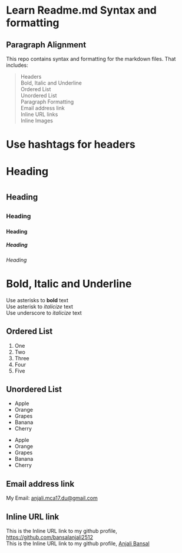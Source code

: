 # Learn Readme.md Syntax and formatting

## Paragraph Alignment

This repo contains syntax and formatting for the markdown files.
That includes:
> Headers   
> Bold, Italic and Underline   
> Ordered List   
> Unordered List   
> Paragraph Formatting   
> Email address link   
> Inline URL links   
> Inline Images   

# Use hashtags for headers
# Heading <h1>
## Heading <h2>
### Heading <h3>
#### Heading <h4>
##### Heading <h5>
###### Heading <h6>

# Bold, Italic and Underline

Use asterisks to **bold** text   
Use asterisk to *italicize* text   
Use underscore to _italicize_ text   

## Ordered List

1. One
2. Two
3. Three
4. Four
5. Five

## Unordered List

* Apple
* Orange
* Grapes
* Banana
* Cherry

- Apple
- Orange
- Grapes
- Banana
- Cherry

## Email address link

My Email: <anjali.mca17.du@gmail.com>

## Inline URL link

This is the Inline URL link to my github profile, <https://github.com/bansalanjali2512>   
This is the Inline URL link to my github profile, [Anjali Bansal](https://github.com/bansalanjali2512)
